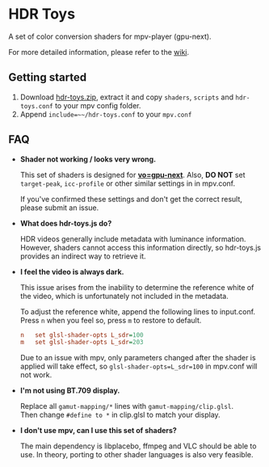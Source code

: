 # HDR Toys

A set of color conversion shaders for mpv-player (gpu-next).

For more detailed information, please refer to the [wiki](https://github.com/natural-harmonia-gropius/hdr-toys/wiki).

## Getting started

1. Download [hdr-toys.zip](https://github.com/natural-harmonia-gropius/hdr-toys/archive/refs/heads/master.zip), extract it and copy `shaders`, `scripts` and `hdr-toys.conf` to your mpv config folder.
2. Append `include=~~/hdr-toys.conf` to your `mpv.conf`

## FAQ

- **Shader not working / looks very wrong.**

  This set of shaders is designed for [**vo=gpu-next**](https://mpv.io/manual/master/#video-output-drivers-gpu-next). Also, **DO NOT** set `target-peak`, `icc-profile` or other similar settings in in mpv.conf.

  If you've confirmed these settings and don't get the correct result, please submit an issue.

- **What does hdr-toys.js do?**

  HDR videos generally include metadata with luminance information. However, shaders cannot access this information directly, so hdr-toys.js provides an indirect way to retrieve it.

- **I feel the video is always dark.**

  This issue arises from the inability to determine the reference white of the video, which is unfortunately not included in the metadata.

  To adjust the reference white, append the following lines to input.conf.
  Press `n` when you feel so, press `m` to restore to default.

  ```ini
  n   set glsl-shader-opts L_sdr=100
  m   set glsl-shader-opts L_sdr=203
  ```

  Due to an issue with mpv, only parameters changed after the shader is applied will take effect, so `glsl-shader-opts=L_sdr=100` in mpv.conf will not work.

- **I'm not using BT.709 display.**

  Replace all `gamut-mapping/*` lines with `gamut-mapping/clip.glsl`.  
  Then change `#define to *` in clip.glsl to match your display.

- **I don't use mpv, can I use this set of shaders?**

  The main dependency is libplacebo, ffmpeg and VLC should be able to use. In theory, porting to other shader languages is also very feasible.
